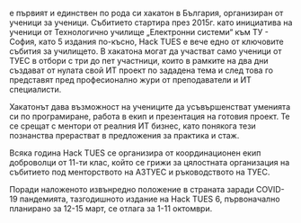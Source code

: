 е първият и единствен по рода си хакатон в България, организиран от ученици за ученици. Събитието стартира през 2015г. като инициатива на ученици от Технологично училище „Електронни системи“ към ТУ - София, като 5 издания по-късно, Hack TUES е вече едно от ключовите събития за училището. В хакатона могат да участват само ученици от ТУЕС в отбори с три до пет участници, които в рамките на два дни създават от нулата свой ИТ проект по зададена тема и след това го представят пред професионално жури от преподаватели и ИТ специалисти.

Хакатонът дава възможност на учениците да усъвършенстват уменията си по програмиране, работа в екип и презентация на готовия проект. Те се срещат с ментори от реалния ИТ бизнес, като понякога тези познанства прерастват в предложения за практика и стаж.

Всяка година Hack TUES се организира от координационен екип доброволци от 11-ти клас, който се грижи за цялостната организация на събитието под менторството на АЗТУЕС и ръководството на ТУЕС.

Поради наложеното извънредно положение в страната заради COVID-19 пандемията, тазгодишното издание на Hack TUES 6, първоначално планирано за 12-15 март, се отлага за 1-11 октомври.